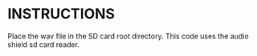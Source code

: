 # INSTRUCTIONS

Place the wav file in the SD card root directory. 
This code uses the audio shield sd card reader.